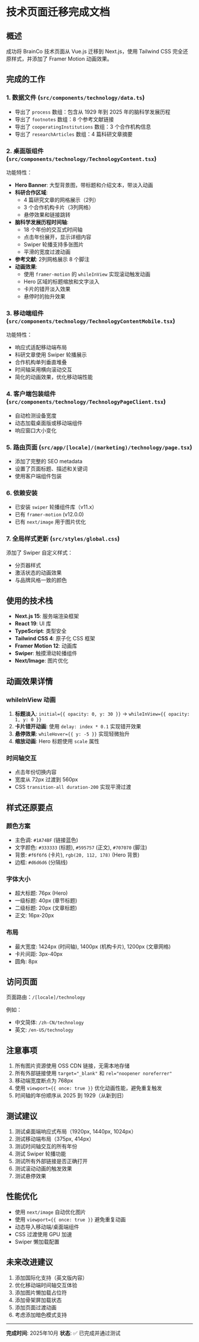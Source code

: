 # 技术页面迁移完成文档

## 概述
成功将 BrainCo 技术页面从 Vue.js 迁移到 Next.js，使用 Tailwind CSS 完全还原样式，并添加了 Framer Motion 动画效果。

## 完成的工作

### 1. 数据文件 (`src/components/technology/data.ts`)
- 导出了 `process` 数组：包含从 1929 年到 2025 年的脑科学发展历程
- 导出了 `footnotes` 数组：8 个参考文献链接
- 导出了 `cooperatingInstitutions` 数组：3 个合作机构信息
- 导出了 `researchArticles` 数组：4 篇科研文章摘要

### 2. 桌面版组件 (`src/components/technology/TechnologyContent.tsx`)
功能特性：
- **Hero Banner**: 大型背景图，带标题和介绍文本，带淡入动画
- **科研合作区域**: 
  - 4 篇研究文章的网格展示（2列）
  - 3 个合作机构卡片（3列网格）
  - 悬停效果和链接跳转
- **脑科学发展历程时间轴**:
  - 18 个年份的交互式时间轴
  - 点击年份展开，显示详细内容
  - Swiper 轮播支持多张图片
  - 平滑的宽度过渡动画
- **参考文献**: 2列网格展示 8 个脚注
- **动画效果**:
  - 使用 `framer-motion` 的 `whileInView` 实现滚动触发动画
  - Hero 区域的标题缩放和文字淡入
  - 卡片的错开淡入效果
  - 悬停时的抬升效果

### 3. 移动端组件 (`src/components/technology/TechnologyContentMobile.tsx`)
功能特性：
- 响应式适配移动端布局
- 科研文章使用 Swiper 轮播展示
- 合作机构单列垂直堆叠
- 时间轴采用横向滚动交互
- 简化的动画效果，优化移动端性能

### 4. 客户端包装组件 (`src/components/technology/TechnologyPageClient.tsx`)
- 自动检测设备宽度
- 动态加载桌面版或移动端组件
- 响应窗口大小变化

### 5. 路由页面 (`src/app/[locale]/(marketing)/technology/page.tsx`)
- 添加了完整的 SEO metadata
- 设置了页面标题、描述和关键词
- 使用客户端组件包装

### 6. 依赖安装
- 已安装 `swiper` 轮播组件库（v11.x）
- 已有 `framer-motion` (v12.0.0)
- 已有 `next/image` 用于图片优化

### 7. 全局样式更新 (`src/styles/global.css`)
添加了 Swiper 自定义样式：
- 分页器样式
- 激活状态的动画效果
- 与品牌风格一致的颜色

## 使用的技术栈

- **Next.js 15**: 服务端渲染框架
- **React 19**: UI 库
- **TypeScript**: 类型安全
- **Tailwind CSS 4**: 原子化 CSS 框架
- **Framer Motion 12**: 动画库
- **Swiper**: 触摸滑动轮播组件
- **Next/Image**: 图片优化

## 动画效果详情

### whileInView 动画
1. **标题淡入**: `initial={{ opacity: 0, y: 30 }}` → `whileInView={{ opacity: 1, y: 0 }}`
2. **卡片错开动画**: 使用 `delay: index * 0.1` 实现错开效果
3. **悬停效果**: `whileHover={{ y: -5 }}` 实现轻微抬升
4. **缩放动画**: Hero 标题使用 `scale` 属性

### 时间轴交互
- 点击年份切换内容
- 宽度从 72px 过渡到 560px
- CSS `transition-all duration-200` 实现平滑过渡

## 样式还原要点

### 颜色方案
- 主色调: `#1A74BF` (链接蓝色)
- 文字颜色: `#333333` (标题), `#595757` (正文), `#707070` (脚注)
- 背景: `#f6f6f6` (卡片), `rgb(20, 112, 178)` (Hero 背景)
- 边框: `#d6d6d6` (分隔线)

### 字体大小
- 超大标题: 76px (Hero)
- 一级标题: 40px (章节标题)
- 二级标题: 20px (文章标题)
- 正文: 16px-20px

### 布局
- 最大宽度: 1424px (时间轴), 1400px (机构卡片), 1200px (文章网格)
- 卡片间距: 3px-40px
- 圆角: 8px

## 访问页面

页面路由：`/[locale]/technology`

例如：
- 中文简体: `/zh-CN/technology`
- 英文: `/en-US/technology`

## 注意事项

1. 所有图片资源使用 OSS CDN 链接，无需本地存储
2. 所有外部链接使用 `target="_blank"` 和 `rel="noopener noreferrer"`
3. 移动端宽度断点为 768px
4. 使用 `viewport={{ once: true }}` 优化动画性能，避免重复触发
5. 时间轴的年份顺序从 2025 到 1929（从新到旧）

## 测试建议

1. 测试桌面端响应式布局（1920px, 1440px, 1024px）
2. 测试移动端布局（375px, 414px）
3. 测试时间轴交互的所有年份
4. 测试 Swiper 轮播功能
5. 测试所有外部链接是否正确打开
6. 测试滚动动画的触发效果
7. 测试悬停效果

## 性能优化

- 使用 `next/image` 自动优化图片
- 使用 `viewport={{ once: true }}` 避免重复动画
- 动态导入移动端/桌面端组件
- CSS 过渡使用 GPU 加速
- Swiper 懒加载配置

## 未来改进建议

1. 添加国际化支持（英文版内容）
2. 优化移动端时间轴交互体验
3. 添加图片懒加载占位符
4. 添加骨架屏加载状态
5. 添加页面过渡动画
6. 考虑添加暗色模式支持

---

**完成时间**: 2025年10月
**状态**: ✅ 已完成并通过测试















